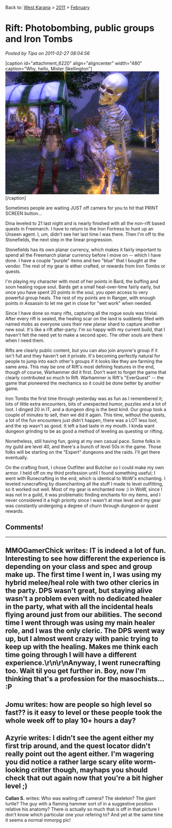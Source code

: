 Back to: [West Karana](/posts/westkarana.md) > [2011](/posts/2011/westkarana.md) > [February](./westkarana.md)
# Rift: Photobombing, public groups and Iron Tombs

*Posted by Tipa on 2011-02-27 08:04:56*

[caption id="attachment\_6220" align="aligncenter" width="480" caption="Why, hello, Mister Skellington"][![](../../../uploads/2011/02/rift-2011-02-26-23-32-21-71-480x383.jpg "Why, hello, Mister Skellington")](../../../uploads/2011/02/rift-2011-02-26-23-32-21-71.jpg)[/caption]

Sometimes people are waiting JUST off camera for you to hit that PRINT SCREEN button...

Dina leveled to 21 last night and is nearly finished with all the non-rift based quests in Freemarch. I have to return to the Iron Fortress to hunt up an Unseen agent. I, um, didn't see her last time I was there. Then I'm off to the Stonefields, the next step in the linear progression.

Stonefields has its own planar currency, which makes it fairly important to spend all the Freemarch planar currency before I move on -- which I have done. I have a couple "purple" items and two "blue" that I bought at the vendor. The rest of my gear is either crafted, or rewards from Iron Tombs or quests.

I'm playing my character with most of her points in Bard, the buffing and soon healing rogue soul. Bards get a small heal-over-time fairly early, but once you have spent 20 points in the soul, you open access to very powerful group heals. The rest of my points are in Ranger, with enough points in Assassin to let me get in close for "wet work" when needed.

Since I have done so many rifts, capturing all the rogue souls was trivial. After every rift is sealed, the healing scar on the land is suddenly filled with named mobs as everyone uses their new planar shard to capture another new soul. It's like a rift after-party. I'm so happy with my current build, that I haven't felt the need yet to make a second spec. The other souls are there when I need them.

Rifts are clearly public content, but you can also join anyone's group if it isn't full and they haven't set it private. It's becoming perfectly natural for people to jump into each other's groups if it looks like they are farming the same area. This may be one of Rift's most defining features in the end, though of course, Warhammer did it first. Don't want to forget the game that clearly contributed so much to Rift. Warhammer is Rift's "EverQuest" -- the game that pioneered the mechanics so it could be done better by another game.

Iron Tombs the first time through yesterday was as fun as I remembered it; lots of little extra encounters, bits of unexpected humor, puzzles and a lot of loot. I dinged 20 in IT, and a dungeon ding is the best kind. Our group took a couple of minutes to sell, then we did it again. This time, without the quests, a lot of the fun encounters just didn't happen, there was a LOT less loot, and the xp wasn't as good. It left a bad taste in my mouth. I kinda want dungeon grinding to be as good a method of leveling as questing or rifting.

Nonetheless, still having fun, going at my own casual pace. Some folks in my guild are level 40, and there's a bunch of level 50s in the game. Those folks will be starting on the "Expert" dungeons and the raids. I'll get there eventually.

On the crafting front, I chose Outfitter and Butcher so I could make my own armor. I held off on my third profession until I found something useful; I went with Runecrafting in the end, which is identical to WoW's enchanting. I leveled runecrafting by disenchanting all the stuff I made to level outfitting, so it worked out well. Most of my gear is enchanted now :) In WoW, since I was not in a guild, it was problematic finding enchants for my items, and I never considered it a high priority since I wasn't at max level and my gear was constantly undergoing a degree of churn through dungeon or quest rewards.
## Comments!
---
**MMOGamerChick** writes: IT is indeed a lot of fun. Interesting to see how different the experience is depending on your class and spec and group make up. The first time I went in, I was using my hybrid melee/heal role with two other clerics in the party. DPS wasn't great, but staying alive wasn't a problem even with no dedicated healer in the party, what with all the incidental heals flying around just from our abilities. The second time I went through was using my main healer role, and I was the only cleric. The DPS went way up, but I almost went crazy with panic trying to keep up with the healing. Makes me think each time going through I will have a different experience.\r\n\r\nAnyway, I went runecrafting too. Wait til you get further in. Boy, now I'm thinking that's a profession for the masochists... :P
---
**Jomu** writes: how are people so high level so fast?? is it easy to level or these people took the whole week off to play 10+ hours a day?
---
**Azyrie** writes: I didn't see the agent either my first trip around, and the quest locator didn't really point out the agent either. I'm wagering you did notice a rather large scary elite worm-looking critter though, mayhaps you should check that out again now that you're a bit higher level ;)
---
**Callan S.** writes: Who was waiting off camera? The skeleton? The giant turtle? The guy with a flaming hammer sort of in a suggestive position relative his anatomy? There is actually so much that is off in that picture I don't know which particular one your refering to? And yet at the same time it seems a normal mmorpg pic!
